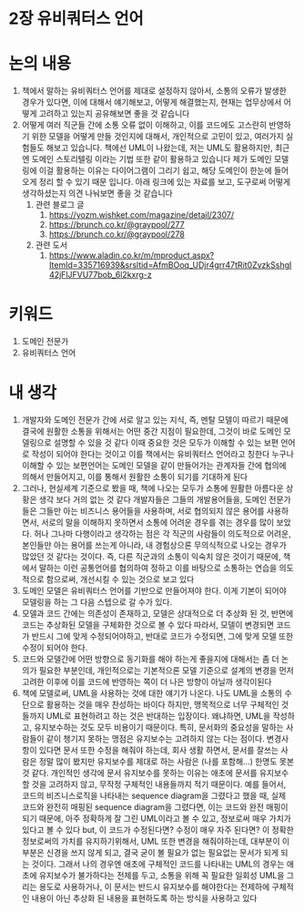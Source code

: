 # 2장 유비쿼터스 언어

# 논의 내용

1. 책에서 말하는 유비쿼터스 언어를 제대로 설정하지 않아서, 소통의 오류가 발생한 경우가 있다면, 이에 대해서 얘기해보고, 어떻게 해결했는지, 현재는 업무상에서 어떻게 고려하고 있는지 공유해보면 좋을 것 같습니다
2. 어떻게 여러 직군들 간에 소통 오류 없이 이해하고, 이를 코드에도 고스란히 반영하기 위한 모델을 어떻게 만들 것인지에 대해서, 개인적으로 고민이 있고, 여러가지 실험들도 해보고 있습니다. 책에선 UML이 나왔는데, 저는 UML도 활용하지만, 최근엔 도메인 스토리텔링 이라는 기법 또한 같이 활용하고 있습니다 제가 도메인 모델링에 이걸 활용하는 이유는 다이어그램이 그리기 쉽고, 해당 도메인이 한눈에 들어오게 정리 할 수 있기 때문 입니다. 아래 링크에 있는 자료를 보고, 도구로써 어떻게 생각하셨는지 의견 나눠보면 좋을 것 같습니다
    1. 관련 블로그 글
        1. https://yozm.wishket.com/magazine/detail/2307/
        2. https://brunch.co.kr/@graypool/277
        3. https://brunch.co.kr/@graypool/278
    2. 관련 도서
        1. https://www.aladin.co.kr/m/mproduct.aspx?ItemId=335716939&srsltid=AfmBOoq_UDjr4grr47tRit0ZvzkSshgI42jFlJFVU77bob_6l2kxrg-z

# 키워드

1. 도메인 전문가
2. 유비쿼터스 언어

# 내 생각

1. 개발자와 도메인 전문가 간에 서로 알고 있는 지식, 즉, 멘탈 모델이 따르기 때문에 결국에 원활한 소통을 위해서는 어떤 중간 지점이 필요한데, 그것이 바로 도메인 모델링으로 설명할 수 있을 것 같다 이때 중요한 것은 모두가 이해할 수 있는 보편 언어로 작성이 되어야 한다는 것이고 이를 책에서는 유비쿼터스 언어라고 칭한다 누구나 이해할 수 있는 보편언어는 도메인 모델을 같이 만들어가는 관계자들 간에 협의에 의해서 만들어지고, 이를 통해서 원활한 소통이 되기를 기대하게 된다
2. 그러나, 현실세계 기준으로 봤을 때, 책에 나오는 모두가 소통에 원활한 아름다운 상황은 생각 보다 거의 없는 것 같다 개발자들은 그들의 개발용어들을, 도메인 전문가들은 그들만 아는 비즈니스 용어들을 사용하며, 서로 협의되지 않은 용어를 사용하면서, 서로의 말을 이해하지 못하면서 소통에 어려운 경우를 겪는 경우를 많이 보았다. 허나 그나마 다행이라고 생각하는 점은 각 직군의 사람들이 의도적으로 어려운, 본인들만 아는 용어를 쓰는게 아니라, 내 경험상으론 무의식적으로 나오는 경우가 많았던 것 같다는 것이다. 즉, 다른 직군과의 소통이 익숙치 않은 것이기 때문에, 책에서 말하는 이런 공통언어를 협의하여 정하고 이를 바탕으로 소통하는 연습을 의도적으로 함으로써, 개선시킬 수 있는 것으로 보고 있다
3. 도메인 모델은 유비쿼터스 언어를 기반으로 만들어져야 한다. 이게 기본이 되어야 모델링을 하는 그 다음 스텝으로 갈 수가 있다.
4. 모델과 코드 간에는 의존성이 존재하고, 모델은 상대적으로 더 추상화 된 것, 반면에 코드는 추상화된 모델을 구체화한 것으로 볼 수 있다 따라서, 모델이 변경되면 코드가 반드시 그에 맞게 수정되어야하고, 반대로 코드가 수정되면, 그에 맞게 모델 또한 수정이 되어야 한다. 
5. 코드와 모델간에 어떤 방향으로 동기화를 해야 하는게 좋을지에 대해서는 좀 더 논의가 필요한 부분인데, 개인적으로는 기본적으론 모델 기준으로 설계의 변경을 먼저 고려한 이후에 이를 코드에 반영하는 쪽이 더 나은 방향이 아닐까 생각이된다
6. 책에 모델로써, UML을 사용하는 것에 대한 얘기가 나온다. 나도 UML을 소통의 수단으로 활용하는 것을 매우 찬성하는 바이다 하지만, 맹목적으로 너무 구체적인 것들까지 UML로 표현하려고 하는 것은 반대하는 입장이다. 왜냐하면, UML을 작성하고, 유지보수하는 것도 모두 비용이기 때문이다. 특히, 문서화의 중요성을 말하는 사람들이 같이 챙기지 못하는 맹점은 유지보수는 고려하지 않는 다는 점이다. 변경사항이 있다면 문서 또한 수정을 해줘야 하는데, 회사 생활 하면서, 문서를 잘쓰는 사람은 정말 많이 봤지만 유지보수를 제대로 하는 사람은 (나를 포함해…) 한명도 못본 것 같다. 개인적인 생각에 문서 유지보수를 못하는 이유는 애초에 문서를 유지보수 할 것을 고려하지 않고, 무작정 구체적인 내용들까지 적기 때문이다. 예를 들어서, 코드의 비즈니스로직을 나타내는 sequence diagram을 그렸다고 했을 때, 실제 코드와 완전히 매핑된 sequence diagram을 그렸다면, 이는 코드와 완전 매핑이 되기 때문에, 아주 정확하게 잘 그린 UML이라고 볼 수 있고, 정보로써 매우 가치가 있다고 볼 수 있다 but, 이 코드가 수정된다면? 수정이 매우 자주 된다면? 이 정확한 정보로써의 가치를 유지하기위해서, UML 또한 변경을 해줘야하는데, 대부분이 이부분은 신경을 쓰지 않게 되고, 결국 굳이 볼 필요가 없는 필요없는 문서가 되게 되는 것이다. 그래서 나의 경우엔 애초에 구체적인 코드를 나타내는 UML의 경우는 애초에 유지보수가 불가하다는 전제를 두고, 소통을 위해 꼭 필요한 일회성 UML을 그리는 용도로 사용하거나, 이 문서는 반드시 유지보수를 해야한다는 전제하에 구체적인 내용이 아닌 추상화 된 내용을 표현하도록 하는 방식을 사용하고 있다